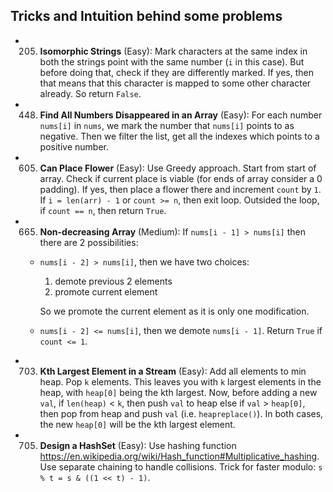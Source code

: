 ## Tricks and Intuition behind some problems
* 205. __Isomorphic Strings__ (Easy): Mark characters at the same index in both the strings point with the same number (`i` in this case). But before doing that, check if they are differently marked. If yes, then that means that this character is mapped to some other character already. So return `False`.
* 448. __Find All Numbers Disappeared in an Array__ (Easy): For each number `nums[i]` in `nums`, we mark the number that `nums[i]` points to as negative. Then we filter the list, get all the indexes which points to a positive number.
* 605. __Can Place Flower__ (Easy): Use Greedy approach. Start from start of array. Check if current place is viable (for ends of array consider a 0 padding). If yes, then place a flower there and increment `count` by `1`. If `i = len(arr) - 1` or `count >= n`, then exit loop. Outsided the loop, if `count == n`, then return `True`.
* 665. __Non-decreasing Array__ (Medium): If `nums[i - 1] > nums[i]` then there are 2 possibilities: 
    * `nums[i - 2] > nums[i]`, then we have two choices:
        1. demote previous 2 elements
        2. promote current element
        
        So we promote the current element as it is only one modification. 
    * `nums[i - 2] <= nums[i]`, then we demote `nums[i - 1]`. Return `True` if `count <= 1`.
* 703. __Kth Largest Element in a Stream__ (Easy): Add all elements to min heap. Pop `k` elements. This leaves you with `k` largest elements in the heap, with `heap[0]` being the kth largest. Now, before adding a new `val`, if `len(heap)` < `k`, then push `val` to heap else if `val` > `heap[0]`, then pop from heap and push `val` (i.e. `heapreplace()`). In both cases, the new `heap[0]` will be the kth largest element.
* 705. __Design a HashSet__ (Easy): Use hashing function https://en.wikipedia.org/wiki/Hash_function#Multiplicative_hashing. Use separate chaining to handle collisions. Trick for faster modulo: `s % t = s & ((1 << t) - 1)`.